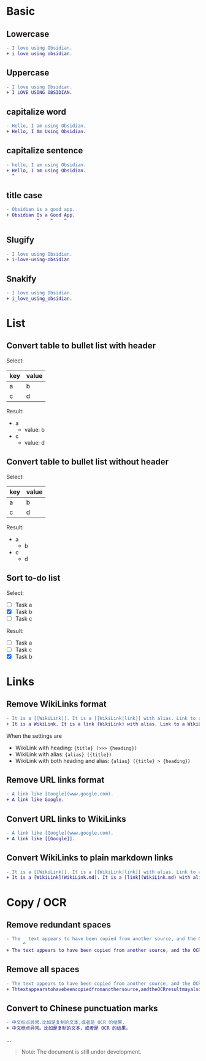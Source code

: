 # Basic 
## Lowercase

```diff
- I love using Obsidian.
+ i love using obsidian.
```

## Uppercase

```diff
- I love using Obsidian.
+ I LOVE USING OBSIDIAN.
```

## capitalize word
```diff
- Hello, I am using Obsidian.
+ Hello, I Am Using Obsidian.
```

## capitalize sentence
```diff
- hello, I am using Obsidian.
+ Hello, I am using Obsidian.
  ^
```
## title case
```diff
- Obsidian is a good app.
+ Obsidian Is a Good App.
           ^    ^    ^
```

## Slugify

```diff
- I love using Obsidian.
+ i-love-using-obsidian
```

## Snakify

```diff
- I love using Obsidian.
+ i_love_using_obsidian.
```

# List

## Convert table to bullet list with header

Select: 

| key | value |
| --- | ----- |
| a   | b     |
| c   | d     |

Result:

- a
    - value: b
- c
    - value: d

## Convert table to bullet list without header

Select: 

| key | value |
| --- | ----- |
| a   | b     |
| c   | d     |

Result: 

- a
    - b
- c
    - d

## Sort to-do list

Select: 

- [ ] Task a
- [x] Task b
- [ ] Task c

Result:

- [ ] Task a
- [ ] Task c
- [x] Task b

# Links
## Remove WikiLinks format

```diff
- It is a [[WikiLink]]. It is a [[WikiLink|link]] with alias. Link to a [[WikiLink#Heading]]. Link to a [[WikiLink#Heading|head alias]] with alias.
+ It is a WikiLink. It is a link (WikiLink) with alias. Link to a WikiLink (>>> Heading). Link to a head alias (WikiLink > Heading) with alias.
```

When the settings are
- WikiLink with heading: `{title} (>>> {heading})`
- WikiLink with alias: `{alias} ({title})`
- WikiLink with both heading and alias: `{alias} ({title} > {heading})`

## Remove URL links format

```diff
- A link like [Google](www.google.com).
+ A link like Google.
```

## Convert URL links to WikiLinks

```diff
- A link like [Google](www.google.com).
+ A link like [[Google]].
```

## Convert WikiLinks to plain markdown links

```diff
- It is a [[WikiLink]]. It is a [[WikiLink|link]] with alias. Link to a [[WikiLink#Heading]]. Link to a [[WikiLink#Heading|head alias]] with alias.
+ It is a [WikiLink](WikiLink.md). It is a [link](WikiLink.md) with alias. Link to a [WikiLink#Heading](WikiLink.md#Heading). Link to a [head alias](WikiLink.md) with alias.
```

# Copy / OCR
## Remove redundant spaces

```diff
- The   text appears to have been copied from another source, and the OCR result may also be out of format.
      ^
+ The text appears to have been copied from another source, and the OCR result may also be out of format.
```

## Remove all spaces

```diff
- The text appears to have been copied from another source, and the OCR result may also be out of format.
+ Thtextappearstohavebeencopiedfromanothersource,andtheOCRresultmayalsobeoutofformat.
```

## Convert to Chinese punctuation marks

```diff
- 中文标点异常.比如是复制的文本,或者是 OCR 的结果.
+ 中文标点异常。比如是复制的文本，或者是 OCR 的结果。
```

...



> Note: The document is still under development.